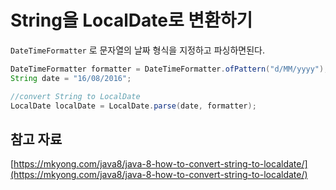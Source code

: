 # String을 LocalDate로 변환하기

`DateTimeFormatter` 로 문자열의 날짜 형식을 지정하고 파싱하면된다.

```java
DateTimeFormatter formatter = DateTimeFormatter.ofPattern("d/MM/yyyy");
String date = "16/08/2016";

//convert String to LocalDate
LocalDate localDate = LocalDate.parse(date, formatter);
```

## 참고 자료

[https://mkyong.com/java8/java-8-how-to-convert-string-to-localdate/](https://mkyong.com/java8/java-8-how-to-convert-string-to-localdate/)